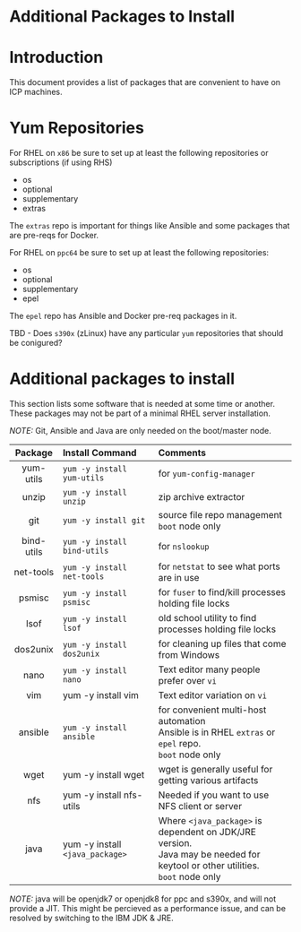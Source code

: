 Additional Packages to Install
=====================================================
# Introduction

This document provides a list of packages that are convenient to have on ICP machines.

# Yum Repositories

For RHEL on `x86` be sure to set up at least the following repositories or subscriptions (if using RHS)
- os
- optional
- supplementary
- extras

The `extras` repo is important for things like Ansible and some packages that are pre-reqs for Docker.

For RHEL on `ppc64` be sure to set up at least the following repositories:
- os
- optional
- supplementary
- epel

The `epel` repo has Ansible and Docker pre-req packages in it.

TBD - Does `s390x` (zLinux) have any particular `yum` repositories that should be conigured?

# Additional packages to install

This section lists some software that is needed at some time or another. These packages may not be part of a minimal RHEL server installation.

*NOTE:* Git, Ansible and Java are only needed on the boot/master node.

| **Package**    | **Install Command**         | **Comments**                     |
|:--------------:|:----------------------------|:---------------------------------|
| yum-utils      | `yum -y install yum-utils`  | for `yum-config-manager`           |    
| unzip          | `yum -y install unzip`      | zip archive extractor            |
| git            | `yum -y install git`        | source file repo management <br/>`boot` node only |
| bind-utils     | `yum -y install bind-utils` | for `nslookup`                     |
| net-tools      | `yum -y install net-tools`  | for `netstat` to see what ports are in use  |
| psmisc         | `yum -y install psmisc`     | for `fuser` to find/kill processes holding file locks     |
| lsof           | `yum -y install lsof`       | old school utility to find processes holding file locks |
| dos2unix       | `yum -y install dos2unix`   | for cleaning up files that come from Windows            |
| nano           | `yum -y install nano`       | Text editor many people prefer over `vi`   |
| vim            | yum -y install vim          | Text editor variation on `vi`   |
| ansible        | `yum -y install ansible`    | for convenient multi-host automation<br/>Ansible is in RHEL `extras` or `epel` repo.<br/>`boot` node only |
|wget            | yum -y install wget   | wget is generally useful for getting various artifacts  |
|nfs             | yum -y install nfs-utils   | Needed if you want to use NFS client or server   |
|java   | yum -y install `<java_package>`  | Where `<java_package>` is dependent on JDK/JRE version.<br/>Java may be needed for keytool or other utilities.<br/>`boot` node only   |

*NOTE:* java will be openjdk7 or openjdk8 for ppc and s390x, and will not provide a JIT. This might be percieved as a performance issue, and can be resolved by switching to the IBM JDK & JRE.
